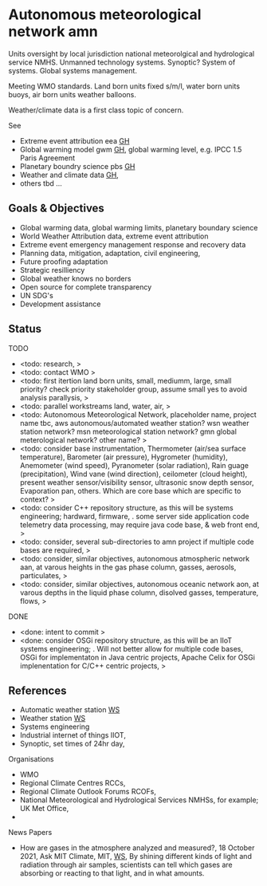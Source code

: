 # Autonomous meteorological network amn

Units oversight by local jurisdiction national meteorolgical and hydrological service NMHS. Unmanned technology systems. Synoptic? System of systems. Global systems management.

Meeting WMO standards. Land born units fixed s/m/l, water born units buoys, air born units weather balloons.

Weather/climate data is a first class topic of concern. 

See 
* Extreme event attribution eea [GH](https://github.com/YorkEarwaker/Climate-Model/tree/main/eea)
* Global warming model gwm [GH](https://github.com/YorkEarwaker/Climate-Model/tree/main/gwm), global warming level, e.g. IPCC 1.5 Paris Agreement
* Planetary boundry science pbs [GH](https://github.com/YorkEarwaker/Climate-Model/tree/main/pbs)
* Weather and climate data [GH](https://github.com/YorkEarwaker/Climate-Model/tree/main/data), 
* others tbd ...

## Goals & Objectives

* Global warming data, global warming limits, planetary boundary science
* World Weather Attribution data, extreme event attribution
* Extreme event emergency management response and recovery data
* Planning data, mitigation, adaptation, civil engineering, 
* Future proofing adaptation
* Strategic resilliency 
* Global weather knows no borders
* Open source for complete transparency
* UN SDG's
* Development assistance

## Status

TODO
* <todo: research, >
* <todo: contact WMO >
* <todo: first itertion land born units, small, mediumm, large, small priority? check priority stakeholder group, assume small yes to avoid analysis parallysis, >
* <todo: parallel workstreams land, water, air, >
* <todo: Autonomous Meteorological Network, placeholder name, project name tbc, aws autonomous/automated weather station? wsn weather station network? msn meteorological station network? gmn global meterological network? other name?  >
* <todo: consider base instrumentation, Thermometer (air/sea surface temperature), Barometer (air pressure), Hygrometer (humidity), Anemometer (wind speed), Pyranometer (solar radiation), Rain guage (precipitation), Wind vane (wind direction), ceilometer (cloud height), present weather sensor/visibility sensor, ultrasonic snow depth sensor, Evaporation pan, others. Which are core base which are specific to context? >
* <todo: consider C++ repository structure, as this will be systems engineering; hardward, firmware, . some server side application code telemetry data processing, may require java code base, & web front end, >
* <todo: consider, several sub-directories to amn project if multiple code bases are required, >
* <todo: consider, similar objectives, autonomous atmospheric network aan, at varous heights in the gas phase column, gasses, aerosols, particulates, >
* <todo: consider, similar objectives, autonomous oceanic network aon, at varous depths in the liquid phase column, disolved gasses, temperature, flows,  >

DONE
* <done: intent to commit >
* <done: consider OSGi repository structure, as this will be an IIoT systems engineering; . Will not better allow for multiple code bases, OSGi for implementaton in Java centric projects, Apache Celix for OSGi implenentation for C/C++ centric projects, >

## References

* Automatic weather station [WS](https://en.wikipedia.org/wiki/Automatic_weather_station)
* Weather station [WS](https://en.wikipedia.org/wiki/Weather_station)
* Systems engineering
* Industrial internet of things IIOT,
* Synoptic, set times of 24hr day,

Organisations
* WMO
* Regional Climate Centres RCCs,
* Regional Climate Outlook Forums RCOFs,
* National Meteorological and Hydrological Services NMHSs, for example; UK Met Office, 
* 

News Papers
* How are gases in the atmosphere analyzed and measured?, 18 October 2021, Ask MIT Climate, MIT, [WS](https://climate.mit.edu/ask-mit/how-are-gases-atmosphere-analyzed-and-measured), By shining different kinds of light and radiation through air samples, scientists can tell which gases are absorbing or reacting to that light, and in what amounts.
 

